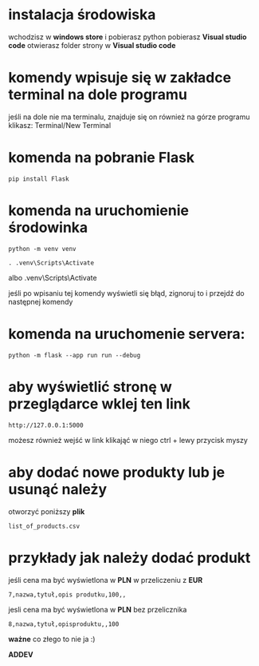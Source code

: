 # instalacja środowiska
wchodzisz w **windows store** i pobierasz python
pobierasz **Visual studio code**
otwierasz folder strony w **Visual studio code**

# komendy wpisuje się w zakładce terminal na dole programu
jeśli na dole nie ma terminalu, znajduje się on również na górze programu
klikasz: Terminal/New Terminal

# komenda na pobranie Flask
    pip install Flask

# komenda na uruchomienie środowinka

    python -m venv venv

    . .venv\Scripts\Activate  
albo
    .venv\Scripts\Activate

jeśli po wpisaniu tej komendy wyświetli się błąd, zignoruj to i przejdź do następnej komendy

# komenda na uruchomenie servera:

    python -m flask --app run run --debug  

# aby wyświetlić stronę w przeglądarce wklej ten link

    http://127.0.0.1:5000 

możesz również wejść w link klikająć w niego ctrl + lewy przycisk myszy

# aby dodać nowe produkty lub je usunąć należy

otworzyć poniższy **plik**

    list_of_products.csv 

# przykłady jak należy dodać produkt

jeśli cena ma być wyświetlona w **PLN** w przeliczeniu z **EUR**

    7,nazwa,tytuł,opis produtku,100,,

jesli cena ma być wyświetlona w **PLN** bez przelicznika

    8,nazwa,tytuł,opisproduktu,,100
    
**ważne** co złego to nie ja :)

**ADDEV**
